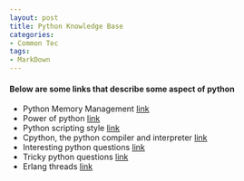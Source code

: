 ```yaml
---
layout: post
title: Python Knowledge Base
categories:
- Common Tec
tags:
- MarkDown
---
```


#### Below are some links that describe some aspect of python

* Python Memory Management [link](http://www.evanjones.ca/python-memory.html)
* Power of python [link](https://www.codefellows.org/blog/5-reasons-why-python-is-powerful-enough-for-google)
* Python scripting style [link](https://www.python.org/dev/peps/pep-0008/)
*  Cpython, the python compiler and interpreter [link](http://docs.python-guide.org/en/latest/starting/which-python/)
* Interesting python questions [link](https://www.codementor.io/python/tutorial/essential-python-interview-questions)
* Tricky python questions [link](https://www.toptal.com/python/interview-questions)
* Erlang threads [link](http://stackoverflow.com/questions/2708033/technically-why-are-processes-in-erlang-more-efficient-than-os-threads)

